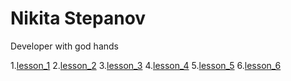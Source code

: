 # Nikita Stepanov
Developer with god hands

[//]: # (This may homework)

1.[lesson_1](https://github.com/XaPbok/XaPbok.github.io/tree/master/lesson_1/src)
2.[lesson_2](https://github.com/XaPbok/XaPbok.github.io/tree/master/lesson_2/src)
3.[lesson_3](https://github.com/XaPbok/XaPbok.github.io/tree/master/lesson_3)
4.[lesson_4](https://github.com/XaPbok/XaPbok.github.io/tree/master/lesson_4/src)
5.[lesson_5](https://github.com/XaPbok/XaPbok.github.io/tree/master/lesson_5/src)
6.[lesson_6](https://github.com/XaPbok/XaPbok.github.io/tree/master/lesson_6/src)
